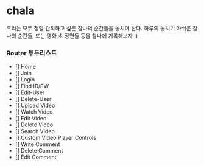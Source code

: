 # chala

우리는 모두 정말 간직하고 싶은 찰나의 순간들을 놓치며 산다. 하루의 놓치기 아쉬운 찰나의 순간들, 또는 영화 속 장면들 등을 찰나에 기록해보자 :)

### Router 투두리스트

- [] Home
- [] Join
- [] Login
- [] Find ID/PW
- [] Edit-User
- [] Delete-User
- [] Upload Video
- [] Watch Video
- [] Edit Video
- [] Delete Video
- [] Search Video
- [] Custom Video Player Controls
- [] Write Comment
- [] Delete Comment
- [] Edit Comment
